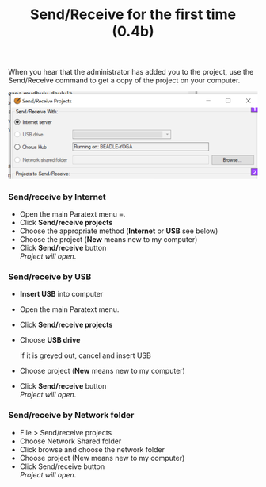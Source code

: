 ﻿---
title: Send/Receive for the first time (0.4b)
---
When you hear that the administrator has added you to the project, use the Send/Receive command to get a copy of the project on your computer.

![](../media/47137350b2b373e211b40cd85e86d03f.png)

### Send/receive by Internet

- Open the main Paratext menu **≡.**
- Click **Send/receive projects**
- Choose the appropriate method (**Internet** or **USB** see below)
- Choose the project (**New** means new to my computer)
- Click **Send/receive** button  
    *Project will open*.

### Send/receive by USB

- **Insert USB** into computer
- Open the main Paratext menu.
- Click **Send/receive projects**
- Choose **USB drive**

    If it is greyed out, cancel and insert USB

- Choose project (**New** means new to my computer)
- Click **Send/receive** button  
    *Project will open*.

### Send/receive by Network folder
- File > Send/receive projects
- Choose Network Shared folder
- Click browse and choose the network folder
- Choose project (New means new to my computer)
- Click Send/receive button  
     *Project will open*.


